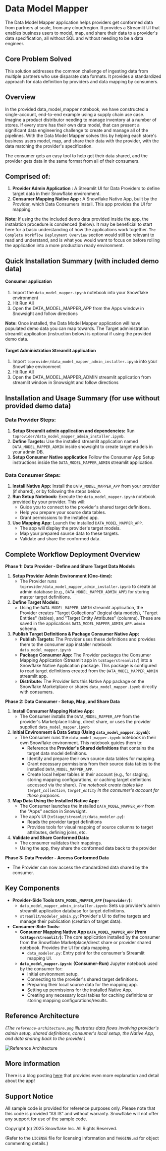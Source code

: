 # Data Model Mapper 

The Data Model Mapper application helps providers get conformed data from partners at scale, from any cloud/region.  It provides a Streamlit UI that enables business users to model, map, and share their data to a provider's data specification, all without SQL and without needing to be a data engineer.


## Core Problem Solved

This solution addresses the common challenge of ingesting data from multiple partners who use disparate data formats. It provides a standardized approach for data definition by providers and data mapping by consumers.

## Overview
In the provided data_model_mapper notebook, we have constructed a single-account, end-to-end example using a supply chain use case.  Imagine a product distributor needing to manage inventory at a number of stores.  If every store has their own data model, that can present a significant data engineering challenge to create and manage all of the pipelines.  With the Data Model Mapper solves this by helping each store's business users model, map, and share their data with the provider, with the data matching the provider's specification.


The consumer gets an easy tool to help get their data shared, and the provider gets data in the same format from all of their consumers.

## Comprised of:


1.  **Provider Admin Application :** A Streamlit UI for Data Providers to define target data in their Snowflake environment.
2.  **Consumer Mapping Native App :** A Snowflake Native App, built by the Provider, which Data Consumers install. This app provides the UI for mapping.

**Note:** If using the the included demo data provided inside the app, the instalation procedure is condenced (below). It may be beneficial to start here for a basic understanding of how the applications work together. `The Complete Workflow Deployment Overview` section would still be relevant to read and understand, and is what you would want to focus on before rolling the application into a more production ready environment.

## Quick Installation Summary (with included demo data)

#### Consumer application
1. Import the `data_model_mapper.ipynb` notebook into your Snowflake environment
2. Hit Run All
3. Open the DATA_MODEL_MAPPER_APP from the Apps window in Snowsight and follow directions

**Note:** Once installed, the Data Model Mapper application will have populated demo data you can map towards. The Target administration streamlit application (instruction below) is optional if using the provided demo data.

#### Target Administration Streamlit application
1. Import `toprovider/data_model_mapper_admin_installer.ipynb` into your Snowflake environment
2. Hit Run All
3. Open the DATA_MODEL_MAPPER_ADMIN streamlit application from streamlit window in Snowsight and follow directions

## Installation and Usage Summary (for use without provided demo data)

### Data Provider Steps:

1.  **Setup Streamlit admin application and dependencies:** Run `toprovider/data_model_mapper_admin_installer.ipynb`.
2.  **Define Targets:** Use the installed streamlit application named `DATA_MODEL_MAPPER_ADMIN` inside snowsight to create target models in your admin DB.
2.  **Setup Consumer Native application** Follow the Consumer App Setup instructions inside the `DATA_MODEL_MAPPER_ADMIN` streamlit application.

### Data Consumer Steps:

1.  **Install Native App:** Install the `DATA_MODEL_MAPPER_APP` from your provider (if shared), or by following the steps below.
2.  **Run Setup Notebook:** Execute the `data_model_mapper.ipynb` notebook provided by your provider. This will:
    *   Guide you to connect to the provider's shared target definitions.
    *   Help you prepare your source data tables.
    *   Grant permissions to the installed app.
3.  **Use Mapping App:** Launch the installed `DATA_MODEL_MAPPER_APP`.
    *   The app will display the provider's target models.
    *   Map your prepared source data to these targets.
    *   Validate and share the conformed data.


## Complete Workflow Deployment Overview

**Phase 1: Data Provider - Define and Share Target Data Models**

1.  **Setup Provider Admin Environment (One-time):**
    *   The Provider runs `toprovider/data_model_mapper_admin_installer.ipynb` to create an admin database (e.g., `DATA_MODEL_MAPPER_ADMIN_APP`) for storing master target definitions.
2.  **Define Target Models:**
    *   Using the `DATA_MODEL_MAPPER_ADMIN` streamlit application, the Provider creates "Target Collections" (logical data models), "Target Entities" (tables), and "Target Entity Attributes" (columns). These are saved in the applications `DATA_MODEL_MAPPER_ADMIN_APP.admin` schema.
3.  **Publish Target Definitions & Package Consumer Native App:**
    *   **Publish Targets:** The Provider uses these definitions and provides them to the consumer app installer notebook `data_model_mapper.ipynb`
    *   **Package Consumer App:** The Provider packages the Consumer Mapping Application (Streamlit app in `toStage/streamlit/`) into a Snowflake Native Application package. This package is configured to read target definitions created from the `DATA_MODEL_MAPPER_ADMIN` streamlit app.
    *   **Distribute:** The Provider lists this Native App package on the Snowflake Marketplace or shares `data_model_mapper.ipynb` directly with consumers.

**Phase 2: Data Consumer - Setup, Map, and Share Data**

1.  **Install Consumer Mapping Native App:**
    *   The Consumer installs the `DATA_MODEL_MAPPER_APP` from the provider's Marketplace listing, direct share, or uses the provider supplied `data_model_mapper.ipynb`
2.  **Initial Environment & Data Setup (Using `data_model_mapper.ipynb`):**
    *   The Consumer runs the `data_model_mapper.ipynb` notebook in their own Snowflake environment. This notebook guides them to:
        *   Reference the **Provider's Shared definitions** that contains the target data model definitions.
        *   Identify and prepare their own source data tables for mapping.
        *   Grant necessary permissions from their source data tables to the installed `DATA_MODEL_MAPPER_APP`.
        *   Create local helper tables in their account (e.g., for staging, storing mapping configurations, or caching target definitions accessed via the share). *The notebook create tables like `target_collection`, `target_entity` in the consumer's account for these purposes.*
3.  **Map Data Using the Installed Native App:**
    *   The Consumer launches the installed `DATA_MODEL_MAPPER_APP` from the "Apps" section in Snowsight.
    *   The app's UI (`toStage/streamlit/data_modeler.py`):
        *   Reads the provider target definitions 
        *   Provides tools for visual mapping of source columns to target attributes, defining joins, etc.
4.  **Validate and Share Conformed Data:**
    *   The consumer validates their mappings.
    *   Using the app, they share the conformed data back to the provider

**Phase 3: Data Provider - Access Conformed Data**

*   The Provider can now access the standardized data shared by the consumer.

## Key Components

*   **Provider-Side Tools `DATA_MODEL_MAPPER_APP` (`toprovider/`):**
    *   `data_model_mapper_admin_installer.ipynb`: Sets up provider's admin streamlit application database for target definitions.
    *   `streamlit/modeler_admin.py`: Provider's UI to define targets and manage their publication (creation of target data).
*   **Consumer-Side Tools:**
    *   **Consumer Mapping Native App `DATA_MODEL_MAPPER_APP` (from `toStage/streamlit/`):** The core application installed by the consumer from the Snowflake Marketplace/direct share or provider shared notebook. Provides the UI for data mapping.
        *   `data_modeler.py`: Entry point for the consumer's Streamlit mapping UI.
    *   **`data_model_mapper.ipynb`**: **(Consumer-Run)** Jupyter notebook used by the consumer for:
        *   Initial environment setup.
        *   Connecting to the provider's shared target definitions.
        *   Preparing their local source data for the mapping app.
        *   Setting up permissions for the installed Native App.
        *   Creating any necessary local tables for caching definitions or storing mapping configurations/results.


## Reference Architecture

*(The `reference-architecture.png` illustrates data flows involving provider's admin setup, shared definitions, consumer's local setup, the Native App, and data sharing back to the provider.)*

![Reference Architecture](reference-architecture.png)

## More information
There is a blog posting  [here](https://medium.com/snowflake/data-model-mapper-a-snowflake-native-app-for-data-collaboration-at-scale-️-a641f14f5699) that provides even more explanation and detail about the app!

## Support Notice

All sample code is provided for reference purposes only. Please note that this code is provided “AS IS” and without warranty. Snowflake will not offer any support for use of the sample code.

Copyright (c) 2025 Snowflake Inc. All Rights Reserved.

(Refer to the `LICENSE` file for licensing information and `TAGGING.md` for object commenting details.)



